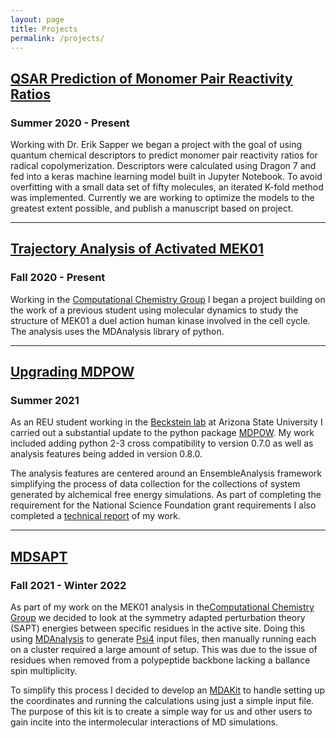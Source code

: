 ```yaml
---
layout: page
title: Projects
permalink: /projects/
---
```


## [QSAR Prediction of Monomer Pair Reactivity Ratios](https://github.com/ALescoulie/QSAR-monomer-reactivity-prediction)
### Summer 2020 - Present
Working with Dr. Erik Sapper we began a project with the goal of using quantum chemical descriptors to predict monomer pair reactivity ratios for radical copolymerization. Descriptors were calculated using Dragon 7 and fed into a keras machine learning model built in Jupyter Notebook. To avoid overfitting with a small data set of fifty molecules, an iterated K-fold method was implemented. Currently we are working to optimize the models to the greatest extent possible, and publish a manuscript based on project.

___

## [Trajectory Analysis of Activated MEK01](https://github.com/ALescoulie/frameanalysis)
### Fall 2020 - Present
Working in the [Computational Chemistry Group](https://armcdona.github.io) I began a project building on the work of a previous student using molecular dynamics to study the structure of MEK01 a duel action human kinase involved in the cell cycle. The analysis uses the MDAnalysis library of python.

---

## [Upgrading MDPOW](https://github.com/becksteinlab/MDPOW)
### Summer 2021
As an REU student working in the [Beckstein lab](https://becksteinlab.physics.asu.edu) at Arizona State University I carried out a substantial update to the python package [MDPOW](https://github/becksteinlab/mdpow). My work included adding python 2-3 cross compatibility to version 0.7.0 as well as analysis features being added in version 0.8.0.

The analysis features are centered around an EnsembleAnalysis framework simplifying the process of data collection for the collections of system generated by alchemical free energy simulations. As part of completing the requirement for the National Science Foundation grant requirements I also completed a [technical report](https://figshare.com/articles/preprint/Technical_Report_SPIDAL_Summer_REU_2021_Upgrading_MDPOW_and_Adding_Analysis_Functionality/17156018) of my work.

___
## [MDSAPT](https://github.com/alescoulie/mdsapt)
### Fall 2021 - Winter 2022

As part of my work on the MEK01 analysis in the[Computational Chemistry Group](https://armcdona.github.io) we decided to look at the symmetry adapted perturbation theory (SAPT) energies between specific residues in the active site. Doing this using [MDAnalysis](https://mdanalysis.org) to generate [Psi4](https://psicode.org) input files, then manually running each on a cluster required a large amount of setup. This was due to the issue of residues when removed from a polypeptide backbone lacking a ballance spin multiplicity. 

To simplify this process I decided to develop an [MDAKit](https://www.mdanalysis.org/2021/08/31/CZI-EOSS4/) to handle setting up the coordinates and running the calculations using just a simple input file. The purpose of this kit is to create a simple way for us and other users to gain incite into the intermolecular interactions of MD simulations.

